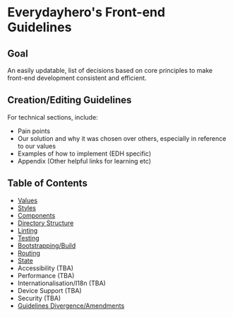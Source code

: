 # Everydayhero's Front-end Guidelines

## Goal

An easily updatable, list of decisions based on core principles to make front-end development consistent and efficient.

## Creation/Editing Guidelines

For technical sections, include:

- Pain points
- Our solution and why it was chosen over others, especially in reference to our values
- Examples of how to implement (EDH specific)
- Appendix (Other helpful links for learning etc)

## Table of Contents

- [Values](values.md)
- [Styles](styles.md)
- [Components](components.md)
- [Directory Structure](directory-structure.md)
- [Linting](linting.md)
- [Testing](testing.md)
- [Bootstrapping/Build](bootstrapping.md)
- [Routing](routing.md)
- [State](state.md)
- Accessibility (TBA)
- Performance (TBA)
- Internationalisation/I18n (TBA)
- Device Support (TBA)
- Security (TBA)
- [Guidelines Divergence/Amendments](guidelines-divergence.md)
